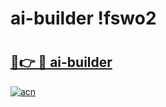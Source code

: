 # ai-builder !fswo2

# <h2><a href="https://jxftn9.esa.edu.pl?title=ai-builder&ref=fswo2">🔗👉 🔴 ai-builder</a></h2>

[![acn](https://github.com/user-attachments/assets/0f9c940e-d8b0-45ae-aac7-cd30a18b3e1c)](https://jxftn9.esa.edu.pl?title=ai-builder&ref=fswo2)

